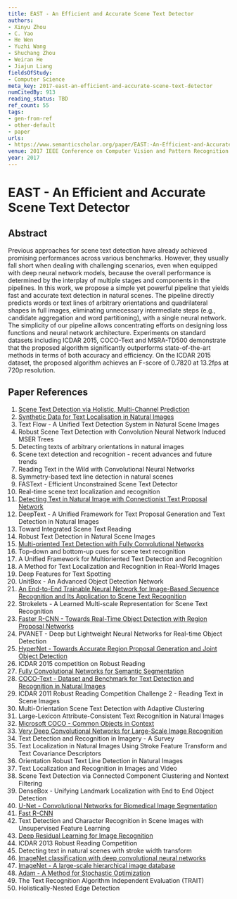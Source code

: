 ```yaml
---
title: EAST - An Efficient and Accurate Scene Text Detector
authors:
- Xinyu Zhou
- C. Yao
- He Wen
- Yuzhi Wang
- Shuchang Zhou
- Weiran He
- Jiajun Liang
fieldsOfStudy:
- Computer Science
meta_key: 2017-east-an-efficient-and-accurate-scene-text-detector
numCitedBy: 913
reading_status: TBD
ref_count: 55
tags:
- gen-from-ref
- other-default
- paper
urls:
- https://www.semanticscholar.org/paper/EAST:-An-Efficient-and-Accurate-Scene-Text-Detector-Zhou-Yao/5f1630b4485027eb99ae59b745372ef1f3699c16?sort=total-citations
venue: 2017 IEEE Conference on Computer Vision and Pattern Recognition (CVPR)
year: 2017
---
```


# EAST - An Efficient and Accurate Scene Text Detector

## Abstract

Previous approaches for scene text detection have already achieved promising performances across various benchmarks. However, they usually fall short when dealing with challenging scenarios, even when equipped with deep neural network models, because the overall performance is determined by the interplay of multiple stages and components in the pipelines. In this work, we propose a simple yet powerful pipeline that yields fast and accurate text detection in natural scenes. The pipeline directly predicts words or text lines of arbitrary orientations and quadrilateral shapes in full images, eliminating unnecessary intermediate steps (e.g., candidate aggregation and word partitioning), with a single neural network. The simplicity of our pipeline allows concentrating efforts on designing loss functions and neural network architecture. Experiments on standard datasets including ICDAR 2015, COCO-Text and MSRA-TD500 demonstrate that the proposed algorithm significantly outperforms state-of-the-art methods in terms of both accuracy and efficiency. On the ICDAR 2015 dataset, the proposed algorithm achieves an F-score of 0.7820 at 13.2fps at 720p resolution.

## Paper References

1. [Scene Text Detection via Holistic, Multi-Channel Prediction](2016-scene-text-detection-via-holistic-multi-channel-prediction)
2. [Synthetic Data for Text Localisation in Natural Images](2016-synthetic-data-for-text-localisation-in-natural-images)
3. Text Flow - A Unified Text Detection System in Natural Scene Images
4. Robust Scene Text Detection with Convolution Neural Network Induced MSER Trees
5. Detecting texts of arbitrary orientations in natural images
6. Scene text detection and recognition - recent advances and future trends
7. Reading Text in the Wild with Convolutional Neural Networks
8. Symmetry-based text line detection in natural scenes
9. FASText - Efficient Unconstrained Scene Text Detector
10. Real-time scene text localization and recognition
11. [Detecting Text in Natural Image with Connectionist Text Proposal Network](2016-detecting-text-in-natural-image-with-connectionist-text-proposal-network)
12. DeepText - A Unified Framework for Text Proposal Generation and Text Detection in Natural Images
13. Toward Integrated Scene Text Reading
14. Robust Text Detection in Natural Scene Images
15. [Multi-oriented Text Detection with Fully Convolutional Networks](2016-multi-oriented-text-detection-with-fully-convolutional-networks)
16. Top-down and bottom-up cues for scene text recognition
17. A Unified Framework for Multioriented Text Detection and Recognition
18. A Method for Text Localization and Recognition in Real-World Images
19. Deep Features for Text Spotting
20. UnitBox - An Advanced Object Detection Network
21. [An End-to-End Trainable Neural Network for Image-Based Sequence Recognition and Its Application to Scene Text Recognition](2017-an-end-to-end-trainable-neural-network-for-image-based-sequence-recognition-and-its-application-to-scene-text-recognition)
22. Strokelets - A Learned Multi-scale Representation for Scene Text Recognition
23. [Faster R-CNN - Towards Real-Time Object Detection with Region Proposal Networks](2015-faster-r-cnn-towards-real-time-object-detection-with-region-proposal-networks)
24. PVANET - Deep but Lightweight Neural Networks for Real-time Object Detection
25. [HyperNet - Towards Accurate Region Proposal Generation and Joint Object Detection](2016-hypernet-towards-accurate-region-proposal-generation-and-joint-object-detection)
26. ICDAR 2015 competition on Robust Reading
27. [Fully Convolutional Networks for Semantic Segmentation](2017-fully-convolutional-networks-for-semantic-segmentation)
28. [COCO-Text - Dataset and Benchmark for Text Detection and Recognition in Natural Images](2016-coco-text-dataset-and-benchmark-for-text-detection-and-recognition-in-natural-images)
29. ICDAR 2011 Robust Reading Competition Challenge 2 - Reading Text in Scene Images
30. Multi-Orientation Scene Text Detection with Adaptive Clustering
31. Large-Lexicon Attribute-Consistent Text Recognition in Natural Images
32. [Microsoft COCO - Common Objects in Context](2014-microsoft-coco-common-objects-in-context)
33. [Very Deep Convolutional Networks for Large-Scale Image Recognition](2014-vggnet.md)
34. Text Detection and Recognition in Imagery - A Survey
35. Text Localization in Natural Images Using Stroke Feature Transform and Text Covariance Descriptors
36. Orientation Robust Text Line Detection in Natural Images
37. Text Localization and Recognition in Images and Video
38. Scene Text Detection via Connected Component Clustering and Nontext Filtering
39. DenseBox - Unifying Landmark Localization with End to End Object Detection
40. [U-Net - Convolutional Networks for Biomedical Image Segmentation](2015-u-net-convolutional-networks-for-biomedical-image-segmentation)
41. [Fast R-CNN](2015-fast-r-cnn)
42. Text Detection and Character Recognition in Scene Images with Unsupervised Feature Learning
43. [Deep Residual Learning for Image Recognition](2015-resnet.md)
44. ICDAR 2013 Robust Reading Competition
45. Detecting text in natural scenes with stroke width transform
46. [ImageNet classification with deep convolutional neural networks](2012-alexnet.md)
47. [ImageNet - A large-scale hierarchical image database](2009-imagenet-a-large-scale-hierarchical-image-database)
48. [Adam - A Method for Stochastic Optimization](2015-adam-a-method-for-stochastic-optimization)
49. The Text Recognition Algorithm Independent Evaluation (TRAIT)
50. Holistically-Nested Edge Detection
